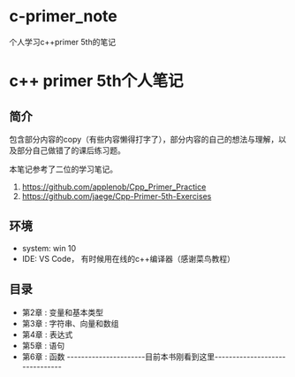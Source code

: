 # c-primer_note
个人学习c++primer 5th的笔记
# c++ primer 5th个人笔记

## 简介

包含部分内容的copy（有些内容懒得打字了），部分内容的自己的想法与理解，以及部分自己做错了的课后练习题。

本笔记参考了二位的学习笔记。

1. https://github.com/applenob/Cpp_Primer_Practice
2. https://github.com/jaege/Cpp-Primer-5th-Exercises

## 环境

- system: win 10
- IDE: VS Code， 有时候用在线的c++编译器（感谢菜鸟教程）

## 目录

- 第2章 : 变量和基本类型 
- 第3章 : 字符串、向量和数组
- 第4章 : 表达式 
- 第5章 : 语句 
- 第6章 : 函数
  ----------------------目前本书刚看到这里-------------------------------
